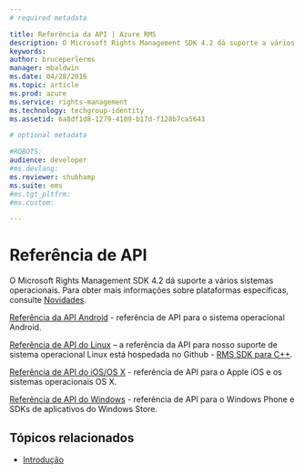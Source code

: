 ```yaml
---
# required metadata

title: Referência da API | Azure RMS
description: O Microsoft Rights Management SDK 4.2 dá suporte a vários sistemas operacionais: Android, iOS, Windows Store, OS X, Linux e Windows Phone.
keywords:
author: bruceperlerms
manager: mbaldwin
ms.date: 04/28/2016
ms.topic: article
ms.prod: azure
ms.service: rights-management
ms.technology: techgroup-identity
ms.assetid: 6a8df1d8-1279-4189-b17d-f128b7ca5643

# optional metadata

#ROBOTS:
audience: developer
#ms.devlang:
ms.reviewer: shubhamp
ms.suite: ems
#ms.tgt_pltfrm:
#ms.custom:

---
```


# Referência de API

O Microsoft Rights Management SDK 4.2 dá suporte a vários sistemas operacionais. Para obter mais informações sobre plataformas específicas, consulte [Novidades](release-notes.md).

[Referência da API Android](https://stage.docs.microsoft.com/rights-management/sdk/4.2/api/android/com.microsoft.rightsmanagement) - referência de API para o sistema operacional Android.

[Referência de API do Linux](linux-c-api-reference.md) – a referência da API para nosso suporte de sistema operacional Linux está hospedada no Github - [RMS SDK para C++](http://azuread.github.io/rms-sdk-for-cpp/annotated.html).

[Referência de API do iOS/OS X](https://stage.docs.microsoft.com/rights-management/sdk/4.2/api/iOS/iOS) - referência de API para o Apple iOS e os sistemas operacionais OS X.

[Referência de API do Windows](https://stage.docs.microsoft.com/rights-management/sdk/4.2/api/winrt/Microsoft.RightsManagement) - referência de API para o Windows Phone e SDKs de aplicativos do Windows Store.

## Tópicos relacionados ##

* [Introdução](get-started.md)
 

 


<!--HONumber=Apr16_HO3-->


